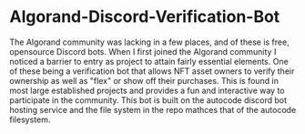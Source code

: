 # Algorand-Discord-Verification-Bot
 The Algorand community was lacking in a few places, and of these is free, opensource Discord bots. When I first joined the Algorand community I noticed a barrier to entry as project to attain fairly essential elements. One of these being a verification bot that allows NFT asset owners to verify their ownership as well as "flex" or show off their purchases. This is found in most large established projects and provides a fun and interactive way to participate in the community. This bot is built on the autocode discord bot hosting service and the file system in the repo mathces that of the autocode filesystem.
